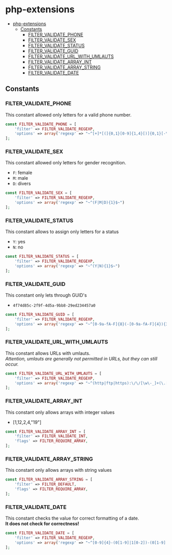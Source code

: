 # php-extensions

- [php-extensions](#php-extensions)
    * [Constants](#constants)
        + [FILTER_VALIDATE_PHONE](#filter-validate-phone)
        + [FILTER_VALIDATE_SEX](#filter-validate-sex)
        + [FILTER_VALIDATE_STATUS](#filter-validate-status)
        + [FILTER_VALIDATE_GUID](#filter-validate-guid)
        + [FILTER_VALIDATE_URL_WITH_UMLAUTS](#filter-validate-url-with-umlauts)
        + [FILTER_VALIDATE_ARRAY_INT](#filter-validate-array-int)
        + [FILTER_VALIDATE_ARRAY_STRING](#filter-validate-array-string)
        + [FILTER_VALIDATE_DATE](#filter-validate-date)

## Constants
### FILTER_VALIDATE_PHONE
This constant allowed only letters for a valid phone number.
```php
const FILTER_VALIDATE_PHONE = [
    'filter' => FILTER_VALIDATE_REGEXP,
    'options' => array('regexp' => "~^[+]*[(]{0,1}[0-9]{1,4}[)]{0,1}[-\s\./0-9]*$~")
];
```
### FILTER_VALIDATE_SEX
This constant allowed only letters for gender recognition.
- `F`: female
- `M`: male
- `D`: divers
```php
const FILTER_VALIDATE_SEX = [
    'filter' => FILTER_VALIDATE_REGEXP,
    'options' => array('regexp' => "~^(F|M|D){1}$~")
];
```
### FILTER_VALIDATE_STATUS
This constant allows to assign only letters for a status
- `Y`: yes
- `N`: no
```php
const FILTER_VALIDATE_STATUS = [
    'filter' => FILTER_VALIDATE_REGEXP,
    'options' => array('regexp' => "~^(Y|N){1}$~")
];
```
### FILTER_VALIDATE_GUID
This constant only lets through GUID's
- `4f74d85c-2f9f-4d5a-9bb8-29ed234457a0`
```php
const FILTER_VALIDATE_GUID = [
    'filter' => FILTER_VALIDATE_REGEXP,
    'options' => array('regexp' => "~^[0-9a-fA-F]{8}(-[0-9a-fA-F]{4}){3}-[0-9a-fA-F]{12}$~")
];
```
### FILTER_VALIDATE_URL_WITH_UMLAUTS
This constant allows URLs with umlauts.  
_Attention, umlauts are generally not permitted in URLs, but they can still occur._
```php
const FILTER_VALIDATE_URL_WITH_UMLAUTS = [
    'filter' => FILTER_VALIDATE_REGEXP,
    'options' => array('regexp' => "~^(http|ftp|https):\/\/[\w\-_]+(\.[\w\-_]+)+([\w\-\.,@?^=%&amp;:\/~\+#äöüÄÖÜ]*[\w\-\@?^=%&amp;\/~\+#])?$~")
];
```
### FILTER_VALIDATE_ARRAY_INT
This constant only allows arrays with integer values
- [1,12,2,4,"19"]
```php
const FILTER_VALIDATE_ARRAY_INT = [
    'filter' => FILTER_VALIDATE_INT,
    'flags' => FILTER_REQUIRE_ARRAY,
];
```
### FILTER_VALIDATE_ARRAY_STRING
This constant only allows arrays with string values
```php
const FILTER_VALIDATE_ARRAY_STRING = [
    'filter' => FILTER_DEFAULT,
    'flags' => FILTER_REQUIRE_ARRAY,
];
```
### FILTER_VALIDATE_DATE
This constant checks the value for correct formatting of a date.  
**It does not check for correctness!**
```php
const FILTER_VALIDATE_DATE = [
    'filter' => FILTER_VALIDATE_REGEXP,
    'options' => array('regexp' => "~^[0-9]{4}-(0[1-9]|1[0-2])-(0[1-9]|[1-2][0-9]|3[0-1])$~")
];
```